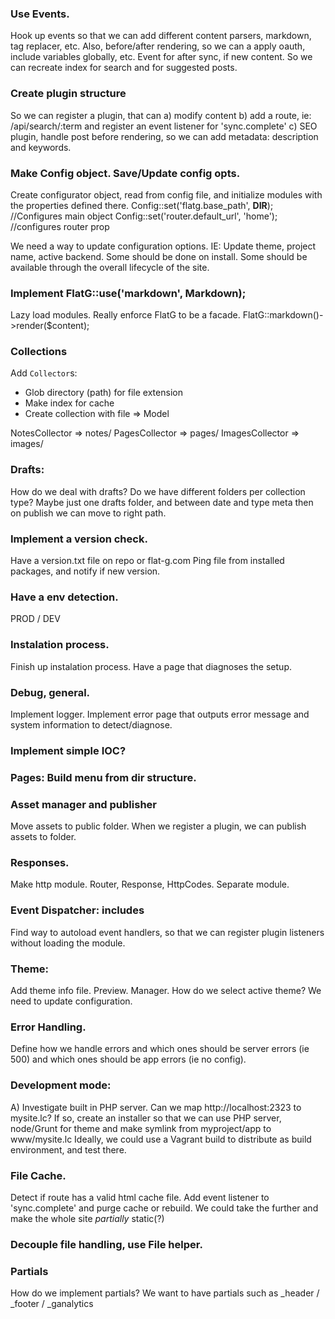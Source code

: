 ### Use Events.
Hook up events so that we can add different content parsers, markdown, 
tag replacer, etc.
Also, before/after rendering, so we can a apply oauth, include variables
globally, etc.
Event for after sync, if new content. So we can recreate index for search
and for suggested posts.

### Create plugin structure
So we can register a plugin, that can 
a) modify content
b) add a route, ie: /api/search/:term
   and register an event listener for 'sync.complete'
c) SEO plugin, handle post before rendering, so we can
   add metadata: description and keywords.


### Make Config object. Save/Update config opts.
Create configurator object, read from config file, and
initialize modules with the properties defined there.
Config::set('flatg.base_path', __DIR__); //Configures main object
Config::set('router.default_url', 'home'); //configures router prop

We need a way to update configuration options. IE: Update
theme, project name, active backend. Some should be 
done on install. Some should be available through 
the overall lifecycle of the site.   

### Implement FlatG::use('markdown', Markdown);
Lazy load modules. Really enforce FlatG to be a facade.
FlatG::markdown()->render($content);

### Collections
Add `Collector`s:
- Glob directory (path) for file extension
- Make index for cache
- Create collection with file => Model

NotesCollector => notes/
PagesCollector => pages/
ImagesCollector => images/

### Drafts:
How do we deal with drafts?
Do we have different folders per collection type?
Maybe just one drafts folder, and between date and type 
meta then on publish we can move to right path.

### Implement a version check.
Have a version.txt file on repo or flat-g.com
Ping file from installed packages, and notify if new version.

### Have a env detection. 
PROD / DEV

### Instalation process.
Finish up instalation process. Have a page that diagnoses the setup.

### Debug, general.
Implement logger. Implement error page that outputs error message and
system information to detect/diagnose.

### Implement simple IOC?

### Pages: Build menu from dir structure. 

### Asset manager and publisher
Move assets to public folder. When we register a plugin,
we can publish assets to folder.

### Responses.
Make http module. Router, Response, HttpCodes.
Separate module.

### Event Dispatcher: includes
Find way to autoload event handlers, so that we can register
plugin listeners without loading the module.

### Theme:
Add theme info file. Preview. Manager. How do we 
select active theme? We need to update configuration.

### Error Handling. 
Define how we handle errors and which ones should be 
server errors (ie 500) and which ones should be app errors (ie no config).

### Development mode:
A) Investigate built in PHP server. Can we map
http://localhost:2323 to mysite.lc?
If so, create an installer so that we can use
PHP server, node/Grunt for theme and make symlink
from myproject/app to www/mysite.lc
Ideally, we could use a Vagrant build to distribute
as build environment, and test there.

### File Cache.
Detect if route has a valid html cache file.
Add event listener to 'sync.complete' and purge
cache or rebuild.
We could take the further and make the whole site
_partially_ static(?)

### Decouple file handling, use File helper.

### Partials
How do we implement partials? We want to have partials
such as _header / _footer / _ganalytics

